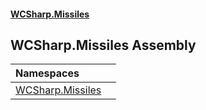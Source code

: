 #### [WCSharp.Missiles](README.md 'README')

## WCSharp.Missiles Assembly

| Namespaces | |
| :--- | :--- |
| [WCSharp.Missiles](WCSharp.Missiles.md 'WCSharp.Missiles') | |
